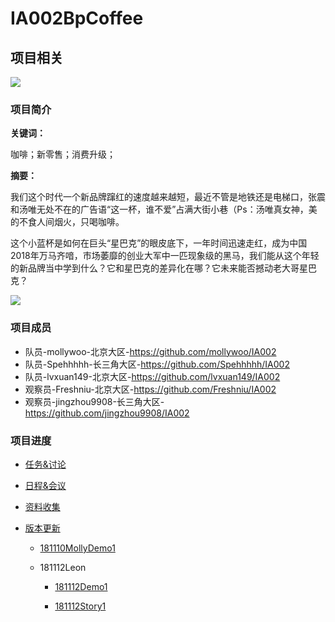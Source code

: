 # IA002BpCoffee

## 项目相关

![](http://pad4iq2ls.bkt.clouddn.com/20181114154212541923058.png)

### 项目简介

**关键词：**

咖啡；新零售；消费升级；

**摘要：**

我们这个时代一个新品牌蹿红的速度越来越短，最近不管是地铁还是电梯口，张震和汤唯无处不在的广告语“这一杯，谁不爱”占满大街小巷（Ps：汤唯真女神，美的不食人间烟火，只喝咖啡。

这个小蓝杯是如何在巨头“星巴克”的眼皮底下，一年时间迅速走红，成为中国2018年万马齐喑，市场萎靡的创业大军中一匹现象级的黑马，我们能从这个年轻的新品牌当中学到什么？它和星巴克的差异化在哪？它未来能否撼动老大哥星巴克？

![](https://ws4.sinaimg.cn/large/006tNbRwly1fwn50kh1log30ka0bfqv5.gif)

### 项目成员
- 队员-mollywoo-北京大区-https://github.com/mollywoo/IA002
- 队员-Spehhhhh-长三角大区-https://github.com/Spehhhhh/IA002
- 队员-lvxuan149-北京大区-https://github.com/lvxuan149/IA002
- 观察员-Freshniu-北京大区-https://github.com/Freshniu/IA002
- 观察员-jingzhou9908-长三角大区-https://github.com/jingzhou9908/IA002

### 项目进度

- [任务&讨论](https://www.notion.so/bpcoffee/255167b47fd44cc1a438ae1148df7318?v=37e95e01152140f48e965f2222f06f86)

- [日程&会议](https://www.notion.so/bpcoffee/64a324bec5394c128df50e0495ae630d?v=3343fb6b4dd94cb5816296f2e35caae2)

- [资料收集](https://www.notion.so/bpcoffee/b2af9d95d6084563b6220b4ccb99ec59)
- [版本更新](https://github.com/lvxuan149/IA002BpCoffee)

    - [181110MollyDemo1](https://github.com/mollywoo/IA002BpCoffee/blob/master/mollydemo.md)

    - 181112Leon

       -  [181112Demo1](https://github.com/lvxuan149/IA002BpCoffee/blob/master/BpContents/181112LeonDemo1.md)

       -  [ 181112Story1](https://github.com/lvxuan149/IA002BpCoffee/blob/master/BpContents/181112BpCoffeeStory.md)

